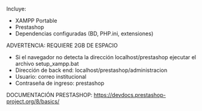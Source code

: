 Incluye:
- XAMPP Portable
- Prestashop
- Dependencias configuradas (BD, PHP.ini, extensiones)

ADVERTENCIA: REQUIERE 2GB DE ESPACIO
- Si el navegador no detecta la dirección localhost/prestashop ejecutar el archivo setup_xampp.bat
- Dirección de back end: localhost/prestashop/administracion
- Usuario: correo institucional
- Contraseña de ingreso: prestashop

DOCUMENTACIÓN PRESTASHOP: https://devdocs.prestashop-project.org/8/basics/
